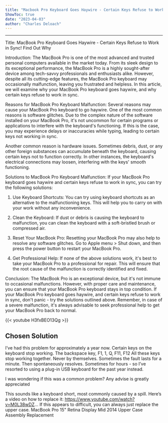 ```yaml
---
title: "Macbook Pro Keyboard Goes Haywire - Certain Keys Refuse to Work in Sync! Find Out Why"
ShowToc: true 
date: "2023-04-03"
author: "Charles Deloach"
---
```

*****
Title: MacBook Pro Keyboard Goes Haywire - Certain Keys Refuse to Work in Sync! Find Out Why

Introduction:
The MacBook Pro is one of the most advanced and trusted personal computers available in the market today. From its sleek design to its exceptional performance, the MacBook Pro is a highly sought-after device among tech-savvy professionals and enthusiasts alike. However, despite all its cutting-edge features, the MacBook Pro keyboard may occasionally malfunction, leaving you frustrated and helpless. In this article, we will examine why your MacBook Pro keyboard goes haywire, and why certain keys refuse to work in sync.

Reasons for MacBook Pro Keyboard Malfunction:
Several reasons may cause your MacBook Pro keyboard to go haywire. One of the most common reasons is software glitches. Due to the complex nature of the software installed on your MacBook Pro, it's not uncommon for certain programs or applications to interfere with the keyboard's functioning. If this is the case, you may experience delays or inaccuracies while typing, leading to certain keys not working in sync.

Another common reason is hardware issues. Sometimes debris, dust, or any other foreign substances can accumulate beneath the keyboard, causing certain keys not to function correctly. In other instances, the keyboard's electrical connections may loosen, interfering with the keys' smooth functioning.

Solutions to MacBook Pro Keyboard Malfunction:
If your MacBook Pro keyboard goes haywire and certain keys refuse to work in sync, you can try the following solutions:

1. Use Keyboard Shortcuts: You can try using keyboard shortcuts as an alternative to the malfunctioning keys. This will help you to carry on with your work without any inconvenience.

2. Clean the Keyboard: If dust or debris is causing the keyboard to malfunction, you can clean the keyboard with a soft-bristled brush or compressed air.

3. Reset Your MacBook Pro: Resetting your MacBook Pro may also help to resolve any software glitches. Go to Apple menu > Shut down, and then press the power button to restart your MacBook Pro.

4. Get Professional Help: If none of the above solutions work, it's best to take your MacBook Pro to a professional for repair. This will ensure that the root cause of the malfunction is correctly identified and fixed.

Conclusion:
The MacBook Pro is an exceptional device, but it's not immune to occasional malfunctions. However, with proper care and maintenance, you can ensure that your MacBook Pro keyboard stays in top condition. If your MacBook Pro keyboard goes haywire, and certain keys refuse to work in sync, don't panic - try the solutions outlined above. Remember, in case of a severe malfunction, it's always advisable to seek professional help to get your MacBook Pro back to normal.

{{< youtube H3fxBEO13Qg >}} 



## Chosen Solution
 I’ve had this problem for approximately a year now. Certain keys on the keyboard stop working.
The backspace key, F1, 1, Q, F11, F12
All these keys stop working together. Never by themselves. Sometimes the fault lasts for a minute. Then spontaneously resolves. Sometimes for hours - so I’ve resorted to using a plug-in USB keyboard for the past year instead.

I was wondering if this was a common problem? Any advise is greatly appreciated

 This sounds like a keyboard short, most commonly caused by a spill.
Here’s a video on how to replace it:
https://www.youtube.com/watch?v=M0L38wDZ...
If this appears to difficult, you can always just replace the upper case.
MacBook Pro 15" Retina Display Mid 2014 Upper Case Assembly Replacement




